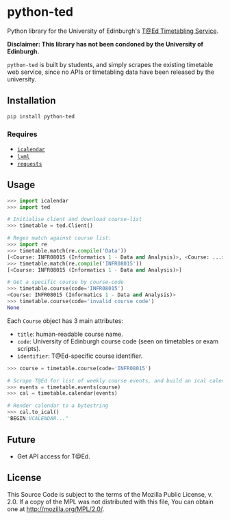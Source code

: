 python-ted
==========

Python library for the University of Edinburgh's [T@Ed Timetabling Service][ted].

**Disclaimer: This library has not been condoned by the University of Edinburgh.**

`python-ted` is built by students, and simply scrapes the existing timetable web service,
since no APIs or timetabling data have been released by the university.


## Installation

```sh
pip install python-ted
```

### Requires

- [`icalendar`][icalendar]
- [`lxml`](http://lxml.de/)
- [`requests`](https://pypi.python.org/pypi/requests)


## Usage

```python
>>> import icalendar
>>> import ted

# Initialise client and download course-list
>>> timetable = ted.Client()

# Regex match against course list:
>>> import re
>>> timetable.match(re.compile('Data'))
[<Course: INFR08015 (Informatics 1 - Data and Analysis)>, <Course: ...>, ...]
>>> timetable.match(re.compile('INFR08015'))
[<Course: INFR08015 (Informatics 1 - Data and Analysis)>]

# Get a specific course by course-code
>>> timetable.course(code='INFR08015')
<Course: INFR08015 (Informatics 1 - Data and Analysis)>
>>> timetable.course(code='invalid course code')
None
```

Each `Course` object has 3 main attributes:

- `title`: human-readable course name.
- `code`: University of Edinburgh course code (seen on timetables or exam scripts).
- `identifier`: T@Ed-specific course identifier.


```python
>>> course = timetable.course(code='INFR08015')

# Scrape T@Ed for list of weekly course events, and build an ical calendar
>>> events = timetable.events(course)
>>> cal = timetable.calendar(events)

# Render calendar to a bytestring
>>> cal.to_ical()
"BEGIN:VCALENDAR..."
```


Future
------

- Get API access for T@Ed.


License
-------

This Source Code is subject to the terms of the Mozilla Public
License, v. 2.0. If a copy of the MPL was not distributed with this
file, You can obtain one at http://mozilla.org/MPL/2.0/.


[ted]: https://www.ted.is.ed.ac.uk/UOE1314_SWS/
[icalendar]: https://pypi.python.org/pypi/icalendar
